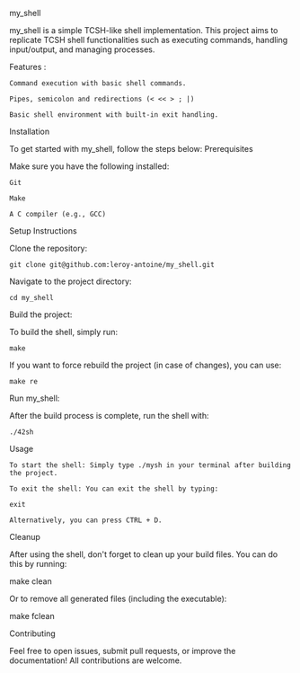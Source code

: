 my_shell

my_shell is a simple TCSH-like shell implementation. This project aims to replicate TCSH shell functionalities such as executing commands, handling input/output, and managing processes.

Features :

    Command execution with basic shell commands.

    Pipes, semicolon and redirections (< << > ; |)

    Basic shell environment with built-in exit handling.

Installation

To get started with my_shell, follow the steps below: Prerequisites

Make sure you have the following installed:

    Git

    Make

    A C compiler (e.g., GCC)

Setup Instructions

Clone the repository:

    git clone git@github.com:leroy-antoine/my_shell.git

Navigate to the project directory:

    cd my_shell

Build the project:

To build the shell, simply run:

    make

If you want to force rebuild the project (in case of changes), you can use:

    make re

Run my_shell:

After the build process is complete, run the shell with:

    ./42sh

Usage

    To start the shell: Simply type ./mysh in your terminal after building the project.

    To exit the shell: You can exit the shell by typing:

    exit

    Alternatively, you can press CTRL + D.

Cleanup

After using the shell, don't forget to clean up your build files. You can do this by running:

make clean

Or to remove all generated files (including the executable):

make fclean

Contributing

Feel free to open issues, submit pull requests, or improve the documentation! All contributions are welcome.
